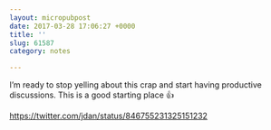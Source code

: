 ```yaml
---
layout: micropubpost
date: 2017-03-28 17:06:27 +0000
title: ''
slug: 61587
category: notes

---
```

I’m ready to stop yelling about this crap and start having productive discussions. This is a good starting place 👍

https://twitter.com/jdan/status/846755231325151232
